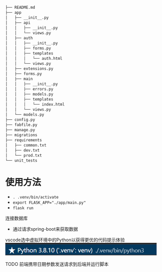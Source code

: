 ```
├── README.md
├── app
│   ├── __init__.py
│   ├── api
│   │   ├── __init__.py
│   │   └── views.py
│   ├── auth
│   │   ├── __init__.py
│   │   ├── forms.py
│   │   ├── templates
│   │   │   └── auth.html
│   │   └── views.py
│   ├── extensions.py
│   ├── forms.py
│   ├── main
│   │   ├── __init__.py
│   │   ├── errors.py
│   │   ├── models.py
│   │   ├── templates
│   │   │   └── index.html
│   │   └── views.py
│   └── models.py
├── config.py
├── fabfile.py
├── manage.py
├── migrations
├── requirements
│   ├── common.txt
│   ├── dev.txt
│   └── prod.txt
└── unit_tests
```

# 使用方法
* `. .venv/bin/activate`
* `export FLASK_APP="./app/main.py"`
* `flask run`


连接数据库
* 通过请求spring-boot来获取数据

vscode选中虚拟环境中的Python以获得更优的代码提示体验
![](docs/images/2023-05-09-11-28-06.png)


TODO
前端携带日期参数发送请求到后端并运行脚本